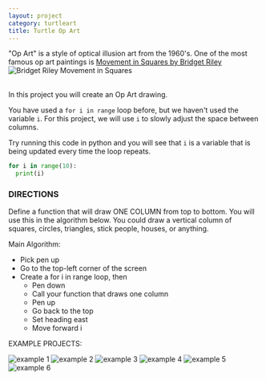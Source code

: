 ```yaml
---
layout: project
category: turtleart
title: Turtle Op Art
---
```


"Op Art" is a style of optical illusion art from the 1960's. One of the most famous op art paintings is [Movement in Squares by Bridget Riley](https://www.google.com/search?surl=1&biw=1536&bih=758&tbm=isch&sa=1&q=bridget+riley+movement+in+squares&oq=bridget+riley+movement+in+squares&safe=active&ssui=on)
![Bridget Riley Movement in Squares](/apcsp/turtleart/bridget-riley-movement-in-squares.png)

<br>
In this project you will create an Op Art drawing.

You have used a ```for i in range``` loop before, but we haven't used the variable ```i```. For this project, we will use ```i``` to slowly adjust the space between columns.

Try running this code in python and you will see that ```i``` is a variable that is being updated every time the loop repeats.
```python
for i in range(10):
  print(i)
```

### DIRECTIONS

Define a function that will draw ONE COLUMN from top to bottom. You will use this in the algorithm below. You could draw a vertical column of squares, circles, triangles, stick people, houses, or anything.

Main Algorithm:
- Pick pen up
- Go to the top-left corner of the screen
- Create a for i in range loop, then
  - Pen down
  - Call your function that draws one column
  - Pen up
  - Go back to the top
  - Set heading east
  - Move forward i


EXAMPLE PROJECTS:

![example 1](/apcsp\turtleart\opart1.jpg)
![example 2](/apcsp\turtleart\opart2.jpg)
![example 3](/apcsp\turtleart\opart3.jpg)
![example 4](/apcsp\turtleart\opart4.jpg)
![example 5](/apcsp\turtleart\opart5.jpg)
![example 6](/apcsp\turtleart\opart6.jpg)
